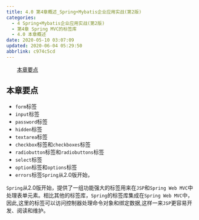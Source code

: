 ```yaml
---
title: 4.0 第4章概述_Spring+Mybatis企业应用实战(第2版)
categories: 
  - 4 Spring+Mybatis企业应用实战(第2版)
  - 第4章 Spring MVC的标签库
  - 4.0 本章概述
date: 2020-05-10 03:07:09
updated: 2020-06-04 05:29:50
abbrlink: c974c5cd
---
```

<div id='my_toc'><a href="/JavaReadingNotes/c974c5cd/#本章要点" class="header_2">本章要点</a>&nbsp;<br></div>
<style>.header_1{margin-left: 1em;}.header_2{margin-left: 2em;}.header_3{margin-left: 3em;}.header_4{margin-left: 4em;}.header_5{margin-left: 5em;}.header_6{margin-left: 6em;}</style>
<!--more-->
<script>if (navigator.platform.search('arm')==-1){document.getElementById('my_toc').style.display = 'none';}var e,p = document.getElementsByTagName('p');while (p.length>0) {e = p[0];e.parentElement.removeChild(e);}</script>

<!--end-->
## 本章要点
- `form`标签
- `input`标签
- `password`标签
- `hidden`标签
- `textarea`标签
- `checkbox`标签和`checkboxes`标签
- `radiobutton`标签和`radiobuttons`标签
- `select`标签
- `option`标签和`options`标签
- `errors`标签`Spring`从2.0版开始，

`Spring`从2.0版开始，提供了一组功能强大的标签用来在`JSP`和`Spring Web MVC`中处理表单元素。相比其他的标签库，`Spring`的标签库集成在`Spring Web MVC`中，因此,这里的标签可以访问控制器处理命令对象和绑定数据,这样一来`JSP`更容易开发、阅读和维护。
